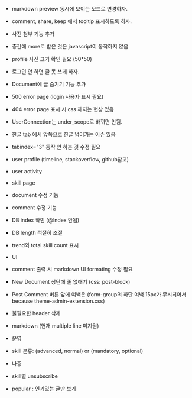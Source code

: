 - markdown preview 동시에 보이는 모드로 변경하자.
- comment, share, keep 에서 tooltip 표시하도록 하자.
- 사진 첨부 기능 추가
- 중간에 more로 받은 것은 javascript이 동작하지 않음
- profile 사진 크기 확인 필요 (50*50)
- 로그인 안 하면 글 못 쓰게 하자.
- Document에 글 숨기기 기능 추가
- 500 error page (login 사용자 표시 필요)
- 404 error page 표시 시 css 깨지는 현상 있음
- UserConnection는 under_scope로 바뀌면 안됨.
- 한글 tab 에서 앞쪽으로 한글 넘어가는 이슈 있음
- tabindex="3" 동작 안 하는 것 수정 필요

- user profile (timeline, stackoverflow, github참고)
- user activity
- skill page
- document 수정 기능
- comment 수정 기능
- DB index 확인 (@Index 안됨)
- DB length 적절히 조절
- trend와 total skill count 표시

- UI
- comment 출력 시 markdown UI formating 수정 필요
- New Document 상단에 줄 없애기 (css: post-block)
- Post Comment 버튼 앞에 여백은 (form-group의 하단 여백 15px가 무시되어서 because theme-admin-extension.css)
- 불필요한 header 삭제
- markdown (현재 multiple line 미지원)

- 운영
- skill 분류: (advanced, normal) or (mandatory, optional)

- 나중
- skill별 unsubscribe
- popular : 인기있는 글만 보기
